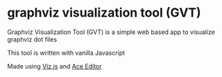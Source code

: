 
# graphviz visualization tool (GVT)

Graphviz Visualization Tool (GVT) is a simple web based app to visualize graphviz dot files 

This tool is written with vanilla Javascript

Made using [Viz.js](https://github.com/mdaines/viz.js) and [Ace Editor](https://github.com/ajaxorg/ace)
